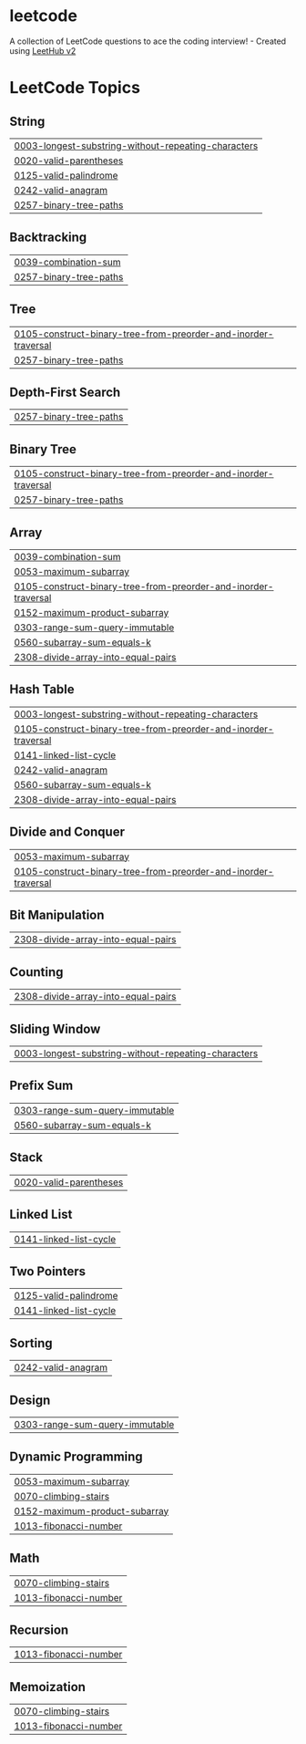 # leetcode
A collection of LeetCode questions to ace the coding interview! - Created using [LeetHub v2](https://github.com/arunbhardwaj/LeetHub-2.0)

<!---LeetCode Topics Start-->
# LeetCode Topics
## String
|  |
| ------- |
| [0003-longest-substring-without-repeating-characters](https://github.com/saamyaaay/leetcode/tree/master/0003-longest-substring-without-repeating-characters) |
| [0020-valid-parentheses](https://github.com/saamyaaay/leetcode/tree/master/0020-valid-parentheses) |
| [0125-valid-palindrome](https://github.com/saamyaaay/leetcode/tree/master/0125-valid-palindrome) |
| [0242-valid-anagram](https://github.com/saamyaaay/leetcode/tree/master/0242-valid-anagram) |
| [0257-binary-tree-paths](https://github.com/saamyaaay/leetcode/tree/master/0257-binary-tree-paths) |
## Backtracking
|  |
| ------- |
| [0039-combination-sum](https://github.com/saamyaaay/leetcode/tree/master/0039-combination-sum) |
| [0257-binary-tree-paths](https://github.com/saamyaaay/leetcode/tree/master/0257-binary-tree-paths) |
## Tree
|  |
| ------- |
| [0105-construct-binary-tree-from-preorder-and-inorder-traversal](https://github.com/saamyaaay/leetcode/tree/master/0105-construct-binary-tree-from-preorder-and-inorder-traversal) |
| [0257-binary-tree-paths](https://github.com/saamyaaay/leetcode/tree/master/0257-binary-tree-paths) |
## Depth-First Search
|  |
| ------- |
| [0257-binary-tree-paths](https://github.com/saamyaaay/leetcode/tree/master/0257-binary-tree-paths) |
## Binary Tree
|  |
| ------- |
| [0105-construct-binary-tree-from-preorder-and-inorder-traversal](https://github.com/saamyaaay/leetcode/tree/master/0105-construct-binary-tree-from-preorder-and-inorder-traversal) |
| [0257-binary-tree-paths](https://github.com/saamyaaay/leetcode/tree/master/0257-binary-tree-paths) |
## Array
|  |
| ------- |
| [0039-combination-sum](https://github.com/saamyaaay/leetcode/tree/master/0039-combination-sum) |
| [0053-maximum-subarray](https://github.com/saamyaaay/leetcode/tree/master/0053-maximum-subarray) |
| [0105-construct-binary-tree-from-preorder-and-inorder-traversal](https://github.com/saamyaaay/leetcode/tree/master/0105-construct-binary-tree-from-preorder-and-inorder-traversal) |
| [0152-maximum-product-subarray](https://github.com/saamyaaay/leetcode/tree/master/0152-maximum-product-subarray) |
| [0303-range-sum-query-immutable](https://github.com/saamyaaay/leetcode/tree/master/0303-range-sum-query-immutable) |
| [0560-subarray-sum-equals-k](https://github.com/saamyaaay/leetcode/tree/master/0560-subarray-sum-equals-k) |
| [2308-divide-array-into-equal-pairs](https://github.com/saamyaaay/leetcode/tree/master/2308-divide-array-into-equal-pairs) |
## Hash Table
|  |
| ------- |
| [0003-longest-substring-without-repeating-characters](https://github.com/saamyaaay/leetcode/tree/master/0003-longest-substring-without-repeating-characters) |
| [0105-construct-binary-tree-from-preorder-and-inorder-traversal](https://github.com/saamyaaay/leetcode/tree/master/0105-construct-binary-tree-from-preorder-and-inorder-traversal) |
| [0141-linked-list-cycle](https://github.com/saamyaaay/leetcode/tree/master/0141-linked-list-cycle) |
| [0242-valid-anagram](https://github.com/saamyaaay/leetcode/tree/master/0242-valid-anagram) |
| [0560-subarray-sum-equals-k](https://github.com/saamyaaay/leetcode/tree/master/0560-subarray-sum-equals-k) |
| [2308-divide-array-into-equal-pairs](https://github.com/saamyaaay/leetcode/tree/master/2308-divide-array-into-equal-pairs) |
## Divide and Conquer
|  |
| ------- |
| [0053-maximum-subarray](https://github.com/saamyaaay/leetcode/tree/master/0053-maximum-subarray) |
| [0105-construct-binary-tree-from-preorder-and-inorder-traversal](https://github.com/saamyaaay/leetcode/tree/master/0105-construct-binary-tree-from-preorder-and-inorder-traversal) |
## Bit Manipulation
|  |
| ------- |
| [2308-divide-array-into-equal-pairs](https://github.com/saamyaaay/leetcode/tree/master/2308-divide-array-into-equal-pairs) |
## Counting
|  |
| ------- |
| [2308-divide-array-into-equal-pairs](https://github.com/saamyaaay/leetcode/tree/master/2308-divide-array-into-equal-pairs) |
## Sliding Window
|  |
| ------- |
| [0003-longest-substring-without-repeating-characters](https://github.com/saamyaaay/leetcode/tree/master/0003-longest-substring-without-repeating-characters) |
## Prefix Sum
|  |
| ------- |
| [0303-range-sum-query-immutable](https://github.com/saamyaaay/leetcode/tree/master/0303-range-sum-query-immutable) |
| [0560-subarray-sum-equals-k](https://github.com/saamyaaay/leetcode/tree/master/0560-subarray-sum-equals-k) |
## Stack
|  |
| ------- |
| [0020-valid-parentheses](https://github.com/saamyaaay/leetcode/tree/master/0020-valid-parentheses) |
## Linked List
|  |
| ------- |
| [0141-linked-list-cycle](https://github.com/saamyaaay/leetcode/tree/master/0141-linked-list-cycle) |
## Two Pointers
|  |
| ------- |
| [0125-valid-palindrome](https://github.com/saamyaaay/leetcode/tree/master/0125-valid-palindrome) |
| [0141-linked-list-cycle](https://github.com/saamyaaay/leetcode/tree/master/0141-linked-list-cycle) |
## Sorting
|  |
| ------- |
| [0242-valid-anagram](https://github.com/saamyaaay/leetcode/tree/master/0242-valid-anagram) |
## Design
|  |
| ------- |
| [0303-range-sum-query-immutable](https://github.com/saamyaaay/leetcode/tree/master/0303-range-sum-query-immutable) |
## Dynamic Programming
|  |
| ------- |
| [0053-maximum-subarray](https://github.com/saamyaaay/leetcode/tree/master/0053-maximum-subarray) |
| [0070-climbing-stairs](https://github.com/saamyaaay/leetcode/tree/master/0070-climbing-stairs) |
| [0152-maximum-product-subarray](https://github.com/saamyaaay/leetcode/tree/master/0152-maximum-product-subarray) |
| [1013-fibonacci-number](https://github.com/saamyaaay/leetcode/tree/master/1013-fibonacci-number) |
## Math
|  |
| ------- |
| [0070-climbing-stairs](https://github.com/saamyaaay/leetcode/tree/master/0070-climbing-stairs) |
| [1013-fibonacci-number](https://github.com/saamyaaay/leetcode/tree/master/1013-fibonacci-number) |
## Recursion
|  |
| ------- |
| [1013-fibonacci-number](https://github.com/saamyaaay/leetcode/tree/master/1013-fibonacci-number) |
## Memoization
|  |
| ------- |
| [0070-climbing-stairs](https://github.com/saamyaaay/leetcode/tree/master/0070-climbing-stairs) |
| [1013-fibonacci-number](https://github.com/saamyaaay/leetcode/tree/master/1013-fibonacci-number) |
<!---LeetCode Topics End-->